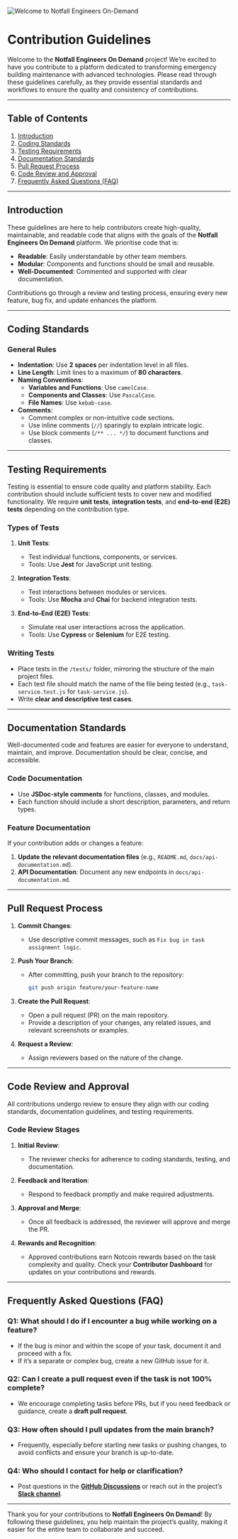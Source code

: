 ![Welcome to Notfall Engineers On-Demand](assets/welcome_banner.png)

# Contribution Guidelines

Welcome to the **Notfall Engineers On Demand** project! We’re excited to have you contribute to a platform dedicated to transforming emergency building maintenance with advanced technologies. Please read through these guidelines carefully, as they provide essential standards and workflows to ensure the quality and consistency of contributions.

---

## Table of Contents
1. [Introduction](#introduction)
2. [Coding Standards](#coding-standards)
3. [Testing Requirements](#testing-requirements)
4. [Documentation Standards](#documentation-standards)
5. [Pull Request Process](#pull-request-process)
6. [Code Review and Approval](#code-review-and-approval)
7. [Frequently Asked Questions (FAQ)](#frequently-asked-questions)

---

## Introduction

These guidelines are here to help contributors create high-quality, maintainable, and readable code that aligns with the goals of the **Notfall Engineers On Demand** platform. We prioritise code that is:
- **Readable**: Easily understandable by other team members.
- **Modular**: Components and functions should be small and reusable.
- **Well-Documented**: Commented and supported with clear documentation.

Contributions go through a review and testing process, ensuring every new feature, bug fix, and update enhances the platform.

---

## Coding Standards

### General Rules

- **Indentation**: Use **2 spaces** per indentation level in all files.
- **Line Length**: Limit lines to a maximum of **80 characters**.
- **Naming Conventions**:
  - **Variables and Functions**: Use `camelCase`.
  - **Components and Classes**: Use `PascalCase`.
  - **File Names**: Use `kebab-case`.
- **Comments**:
  - Comment complex or non-intuitive code sections.
  - Use inline comments (`//`) sparingly to explain intricate logic.
  - Use block comments (`/** ... */`) to document functions and classes.

---

## Testing Requirements

Testing is essential to ensure code quality and platform stability. Each contribution should include sufficient tests to cover new and modified functionality. We require **unit tests**, **integration tests**, and **end-to-end (E2E) tests** depending on the contribution type.

### Types of Tests

1. **Unit Tests**:
   - Test individual functions, components, or services.
   - Tools: Use **Jest** for JavaScript unit testing.

2. **Integration Tests**:
   - Test interactions between modules or services.
   - Tools: Use **Mocha** and **Chai** for backend integration tests.

3. **End-to-End (E2E) Tests**:
   - Simulate real user interactions across the application.
   - Tools: Use **Cypress** or **Selenium** for E2E testing.

### Writing Tests

- Place tests in the `/tests/` folder, mirroring the structure of the main project files.
- Each test file should match the name of the file being tested (e.g., `task-service.test.js` for `task-service.js`).
- Write **clear and descriptive test cases**.

---

## Documentation Standards

Well-documented code and features are easier for everyone to understand, maintain, and improve. Documentation should be clear, concise, and accessible.

### Code Documentation

- Use **JSDoc-style comments** for functions, classes, and modules.
- Each function should include a short description, parameters, and return types.

### Feature Documentation

If your contribution adds or changes a feature:
1. **Update the relevant documentation files** (e.g., `README.md`, `docs/api-documentation.md`).
2. **API Documentation**: Document any new endpoints in `docs/api-documentation.md`.

---

## Pull Request Process

1. **Commit Changes**:
   - Use descriptive commit messages, such as `Fix bug in task assignment logic`.

2. **Push Your Branch**:
   - After committing, push your branch to the repository:
     ```bash
     git push origin feature/your-feature-name
     ```

3. **Create the Pull Request**:
   - Open a pull request (PR) on the main repository.
   - Provide a description of your changes, any related issues, and relevant screenshots or examples.

4. **Request a Review**:
   - Assign reviewers based on the nature of the change.

---

## Code Review and Approval

All contributions undergo review to ensure they align with our coding standards, documentation guidelines, and testing requirements.

### Code Review Stages

1. **Initial Review**:
   - The reviewer checks for adherence to coding standards, testing, and documentation.

2. **Feedback and Iteration**:
   - Respond to feedback promptly and make required adjustments.

3. **Approval and Merge**:
   - Once all feedback is addressed, the reviewer will approve and merge the PR.

4. **Rewards and Recognition**:
   - Approved contributions earn Notcoin rewards based on the task complexity and quality. Check your **Contributor Dashboard** for updates on your contributions and rewards.

---

## Frequently Asked Questions (FAQ)

### Q1: What should I do if I encounter a bug while working on a feature?

- If the bug is minor and within the scope of your task, document it and proceed with a fix.
- If it’s a separate or complex bug, create a new GitHub issue for it.

### Q2: Can I create a pull request even if the task is not 100% complete?

- We encourage completing tasks before PRs, but if you need feedback or guidance, create a **draft pull request**.

### Q3: How often should I pull updates from the main branch?

- Frequently, especially before starting new tasks or pushing changes, to avoid conflicts and ensure your branch is up-to-date.

### Q4: Who should I contact for help or clarification?

- Post questions in the **[GitHub Discussions](https://github.com/Coulbe/notfall-contributors/tree/main/contributions/discussions)** or reach out in the project’s **[Slack channel](https://github.com/Coulbe/notfall-contributors/tree/main/contributions/slack)**.

---

Thank you for your contributions to **Notfall Engineers On Demand**! By following these guidelines, you help maintain the project’s quality, making it easier for the entire team to collaborate and succeed.

